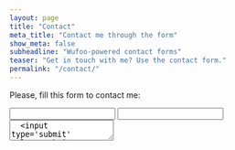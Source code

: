 ```yaml
---
layout: page
title: "Contact"
meta_title: "Contact me through the form"
show_meta: false
subheadline: "Wufoo-powered contact forms"
teaser: "Get in touch with me? Use the contact form."
permalink: "/contact/"
---
```

Please, fill this form to contact me:

<form action="https://getsimpleform.com/messages?form_api_token=6afeb70ee4fd12657b95c60f372b8def" method="post">
  <!-- the redirect_to is optional, the form will redirect to the referrer on submission -->
  <!--<input type='hidden' name='redirect_to' value='<the complete return url e.g. http://fooey.com/thank-you.html>' />-->
  <!-- all your input fields here.... -->
  <input type='text' name='Name' />
  <input type='text' name='Email' />
  <textarea name='Message' />
  <input type='submit' value='Submit' />
</form>